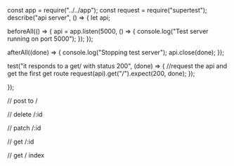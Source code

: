 const app = require("../../app");
const request = require("supertest");
describe("api server", () => {
let api;

beforeAll(() => {
api = app.listen(5000, () => {
console.log("Test server running on port 5000");
});
});

afterAll((done) => {
console.log("Stopping test server");
api.close(done);
});

test("it responds to a get/ with status 200", (done) => {
//request the api and get the first get route
request(api).get("/").expect(200, done);
});

});

// post to /

// delete /:id

// patch /:id

// get /:id

// get / index
